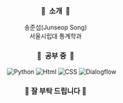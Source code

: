 <div align='center'>
  
  ### 💫 &nbsp;소개 &nbsp;💫  
  송준섭(Junseop Song)  
  서울시립대 통계학과
    
  ### 💫&nbsp; 공부 중 &nbsp;💫  
    <img alt="Python" src ="https://img.shields.io/badge/Python-3776AB.svg?&style=for-the-badge&logo=Python&logoColor=white"/> <img alt="Html" src ="https://img.shields.io/badge/HTML-E34F26.svg?&style=for-the-badge&logo=HTML5&logoColor=white"/> <img alt="CSS" src ="https://img.shields.io/badge/CSS-FF9933.svg?&style=for-the-badge&logo=CSS3&logoColor=white"/> <img alt="Dialogflow" src ="https://img.shields.io/badge/Dialogflow-7238BB.svg?&style=for-the-badge&logo=Dialogflow&logoColor=white"/>  
    
  ### 🔰 잘 부탁 드립니다 🔰
</div>
